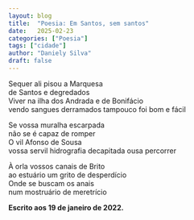 ```yaml
---
layout: blog
title:  "Poesia: Em Santos, sem santos"
date:   2025-02-23
categories: ["Poesia"]
tags: ["cidade"]
author: "Daniely Silva"
draft: false
---
```

<section class="poesia">

Sequer ali pisou a Marquesa\
de Santos e degredados\
Viver na ilha dos Andrada e de Bonifácio\
vendo sangues derramados tampouco foi bom e fácil

Se vossa muralha escarpada\
não se é capaz de romper\
O vil Afonso de Sousa\
vossa servil hidrografia decapitada ousa percorrer

À orla vossos canais de Brito\
ao estuário um grito de desperdício\
Onde se buscam os anais\
num mostruário de meretrício
</section>

**Escrito aos 19 de janeiro de 2022.**
